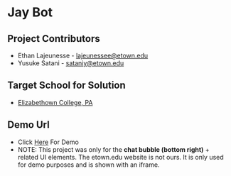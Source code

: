 # Jay Bot

## Project Contributors

-   Ethan Lajeunesse - lajeunessee@etown.edu
-   Yusuke Satani - sataniy@etown.edu

## Target School for Solution

-   [Elizabethown College, PA](https://etown.edu)

## Demo Url

-   Click [Here](https://client-production-4ef4.up.railway.app/) For Demo
-   NOTE: This project was only for the **chat bubble (bottom right)** + related UI elements. The etown.edu website is not ours. It is only used for demo purposes and is shown with an iframe.
